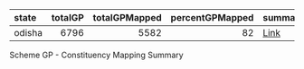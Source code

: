 | state  | totalGP | totalGPMapped | percentGPMapped | summaryFile                                                               |
|:-------|--------:|--------------:|----------------:|:--------------------------------------------------------------------------|
| odisha |    6796 |          5582 |              82 | <a href="data/Results/odisha.csv" style="     " target="_blank" >Link</a> |

Scheme GP - Constituency Mapping Summary
